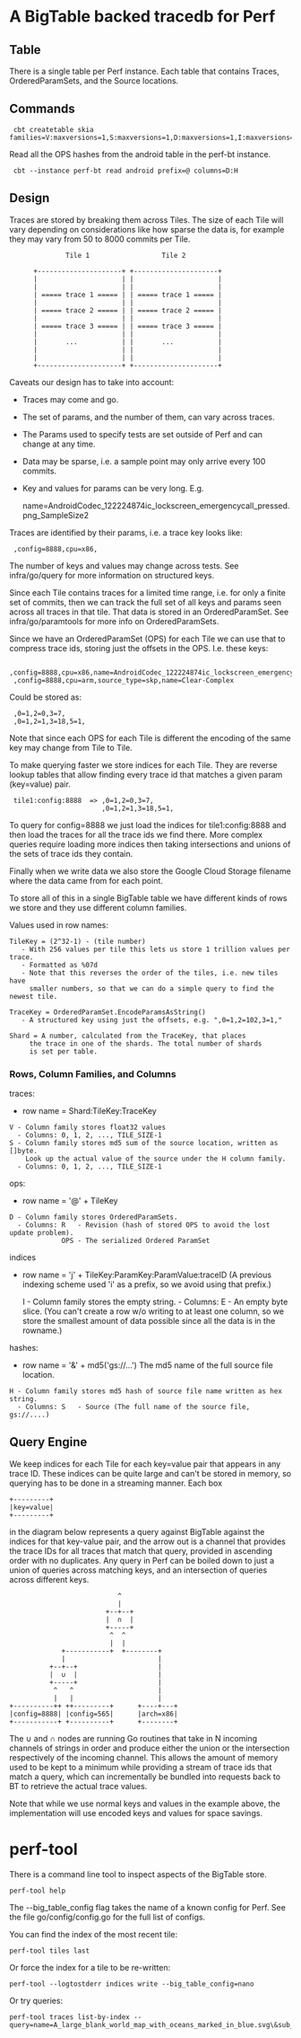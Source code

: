 # A BigTable backed tracedb for Perf

## Table

There is a single table per Perf instance. Each table that contains Traces, OrderedParamSets, and the Source locations.

## Commands

     cbt createtable skia families=V:maxversions=1,S:maxversions=1,D:maxversions=1,I:maxversions=1

Read all the OPS hashes from the android table in the perf-bt instance.

     cbt --instance perf-bt read android prefix=@ columns=D:H


## Design

Traces are stored by breaking them across Tiles. The size of each Tile will
vary depending on considerations like how sparse the data is, for example they
may vary from 50 to 8000 commits per Tile.


~~~~
              Tile 1                  Tile 2          
                                                      
      +---------------------+ +---------------------+ 
      |                     | |                     | 
      |                     | |                     | 
      | ===== trace 1 ===== | | ===== trace 1 ===== | 
      |                     | |                     | 
      | ===== trace 2 ===== | | ===== trace 2 ===== | 
      |                     | |                     | 
      | ===== trace 3 ===== | | ===== trace 3 ===== | 
      |                     | |                     | 
      |       ...           | |       ...           | 
      |                     | |                     | 
      |                     | |                     | 
      +---------------------+ +---------------------+ 
~~~~

Caveats our design has to take into account:

  * Traces may come and go.
  * The set of params, and the number of them, can vary across traces.
  * The Params used to specify tests are set outside of Perf and can change at any time.
  * Data may be sparse, i.e. a sample point may only arrive every 100 commits.
  * Key and values for params can be very long. E.g.

     name=AndroidCodec_122224874ic_lockscreen_emergencycall_pressed.png_SampleSize2

Traces are identified by their params, i.e. a trace key looks like:

     ,config=8888,cpu=x86,

The number of keys and values may change across tests. See infra/go/query for
more information on structured keys.

Since each Tile contains traces for a limited time range, i.e. for only a
finite set of commits, then we can track the full set of all keys and params
seen across all traces in that tile. That data is stored in an
OrderedParamSet. See infra/go/paramtools for more info on OrderedParamSets.

Since we have an OrderedParamSet (OPS) for each Tile we can use that to compress
trace ids, storing just the offsets in the OPS. I.e. these keys:

     ,config=8888,cpu=x86,name=AndroidCodec_122224874ic_lockscreen_emergencycall_pressed.png_SampleSize2,
     ,config=8888,cpu=arm,source_type=skp,name=Clear-Complex

Could be stored as:

     ,0=1,2=0,3=7,
     ,0=1,2=1,3=18,5=1,

Note that since each OPS for each Tile is different the encoding of the same
key may change from Tile to Tile.

To make querying faster we store indices for each Tile. They are reverse
lookup tables that allow finding every trace id that matches a given
param (key=value) pair.

     tile1:config:8888  => ,0=1,2=0,3=7,
                           ,0=1,2=1,3=18,5=1,

To query for config=8888 we just load the indices for tile1:config:8888 and
then load the traces for all the trace ids we find there. More complex queries
require loading more indices then taking intersections and unions of the sets
of trace ids they contain.

Finally when we write data we also store the Google Cloud Storage filename
where the data came from for each point.

To store all of this in a single BigTable table we have different kinds of
rows we store and they use different column families.

Values used in row names:

    TileKey = (2^32-1) - (tile number)
       - With 256 values per tile this lets us store 1 trillion values per trace.
       - Formatted as %07d
       - Note that this reverses the order of the tiles, i.e. new tiles have
         smaller numbers, so that we can do a simple query to find the newest tile.

    TraceKey = OrderedParamSet.EncodeParamsAsString()
       - A structured key using just the offsets, e.g. ",0=1,2=102,3=1,"

    Shard = A number, calculated from the TraceKey, that places
         the trace in one of the shards. The total number of shards
         is set per table.

### Rows, Column Families, and Columns

traces:
   - row name = Shard:TileKey:TraceKey

    V - Column family stores float32 values
      - Columns: 0, 1, 2, ..., TILE_SIZE-1
    S - Column family stores md5 sum of the source location, written as []byte.
        Look up the actual value of the source under the H column family.
      - Columns: 0, 1, 2, ..., TILE_SIZE-1

ops:
   - row name = '@' + TileKey

    D - Column family stores OrderedParamSets.
      - Columns: R   - Revision (hash of stored OPS to avoid the lost update problem).
                 OPS - The serialized Ordered ParamSet

indices
   - row name = 'j' + TileKey:ParamKey:ParamValue:traceID
      (A previous indexing scheme used 'i' as a prefix, so we avoid using that prefix.)

       I - Column family stores the empty string.
         - Columns: E - An empty byte slice. (You can't create a row w/o writing to at least one
             column, so we store the smallest amount of data possible since all the data is in
             the rowname.)

hashes:
   - row name = '&' + md5('gs://...')
     The md5 name of the full source file location.

    H - Column family stores md5 hash of source file name written as hex string.
      - Columns: S   - Source (The full name of the source file, gs://....)

Query Engine
------------

We keep indices for each Tile for each key=value pair that appears in any trace
ID. These indices can be quite large and can't be stored in memory, so querying
has to be done in a streaming manner. Each box

```
+---------+
|key=value|
+---------+
```

in the diagram below represents a query against BigTable against the indices for
that key-value pair, and the arrow out is a channel that provides the trace IDs
for all traces that match that query, provided in ascending order with no
duplicates. Any query in Perf can be boiled down to just a union of queries
across matching keys, and an intersection of queries across different keys.


```
                           ^
                           |
                        +--+--+
                        |  ∩  |
                        +-----+
                         ^  ^
                         |  |
             +-----------+  +--------+
             |                       |
          +--+--+                    |
          |  ∪  |                    |
          +-----+                    |
           ^   ^                     |
           |   |                     |
+----------++ ++---------+      +----+---+
|config=8888| |config=565|      |arch=x86|
+-----------+ +----------+      +--------+
```

The ∪ and ∩ nodes are running Go routines that take in N incoming channels of
strings in order and produce either the union or the intersection respectively
of the incoming channel. This allows the amount of memory used to be kept to a
minimum while providing a stream of trace ids that match a query, which can
incrementally be bundled into requests back to BT to retrieve the actual trace
values.

Note that while we use normal keys and values in the example above, the
implementation will use encoded keys and values for space savings.

perf-tool
=========

There is a command line tool to inspect aspects of the BigTable store.

    perf-tool help

The --big_table_config flag takes the name of a known config for Perf. See
the file go/config/config.go for the full list of configs.

You can find the index of the most recent tile:

    perf-tool tiles last

Or force the index for a tile to be re-written:

    perf-tool --logtostderr indices write --big_table_config=nano

Or try queries:

    perf-tool traces list-by-index --query=name=A_large_blank_world_map_with_oceans_marked_in_blue.svg\&sub_result=min_ms